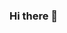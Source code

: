 ### Hi there 👋

<!--
**utsavkrishna/utsavkrishna** is a ✨ _special_ ✨ repository because its `README.md` (this file) appears on your GitHub profile.

Here are some ideas to get you started:

- 🔭 I’m currently working on Web Development.
- 🌱 I’m currently learning Java ,and Web Dev.
- 🤔 I’m looking for help with Andriod development.
- 💬 Ask me about Web Dev.
- 📫 How to reach me: utsavkrishnapandey@yahoo.com
- ⚡ Fun fact: ...
-->
